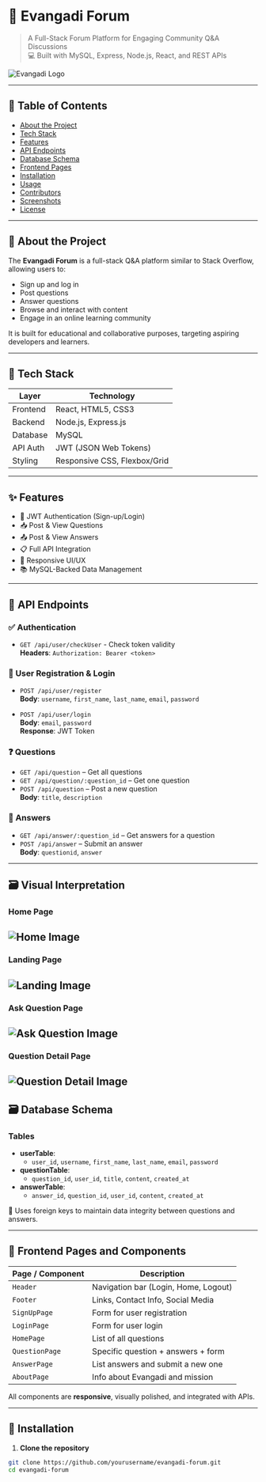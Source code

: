 # 🚀 Evangadi Forum

> A Full-Stack Forum Platform for Engaging Community Q&A Discussions  
> 💻 Built with MySQL, Express, Node.js, React, and REST APIs

![Evangadi Logo](./assets/logo.png)

---

## 📖 Table of Contents

- [About the Project](#about-the-project)
- [Tech Stack](#tech-stack)
- [Features](#features)
- [API Endpoints](#api-endpoints)
- [Database Schema](#database-schema)
- [Frontend Pages](#frontend-pages)
- [Installation](#installation)
- [Usage](#usage)
- [Contributors](#contributors)
- [Screenshots](#screenshots)
- [License](#license)

---

## 🧠 About the Project

The **Evangadi Forum** is a full-stack Q&A platform similar to Stack Overflow, allowing users to:
- Sign up and log in
- Post questions
- Answer questions
- Browse and interact with content
- Engage in an online learning community

It is built for educational and collaborative purposes, targeting aspiring developers and learners.

---

## 🔧 Tech Stack

| Layer      | Technology                  |
|------------|-----------------------------|
| Frontend   | React, HTML5, CSS3          |
| Backend    | Node.js, Express.js         |
| Database   | MySQL                       |
| API Auth   | JWT (JSON Web Tokens)       |
| Styling    | Responsive CSS, Flexbox/Grid|

---

## ✨ Features

- 🔐 JWT Authentication (Sign-up/Login)
- 📥 Post & View Questions
- 📤 Post & View Answers
- 📋 Full API Integration
- 🎨 Responsive UI/UX
- 📚 MySQL-Backed Data Management

---

## 🔗 API Endpoints

### ✅ Authentication

- `GET /api/user/checkUser` - Check token validity  
  **Headers**: `Authorization: Bearer <token>`

### 👤 User Registration & Login

- `POST /api/user/register`  
  **Body**: `username`, `first_name`, `last_name`, `email`, `password`

- `POST /api/user/login`  
  **Body**: `email`, `password`  
  **Response**: JWT Token

### ❓ Questions

- `GET /api/question` – Get all questions  
- `GET /api/question/:question_id` – Get one question  
- `POST /api/question` – Post a new question  
  **Body**: `title`, `description`

### 💬 Answers

- `GET /api/answer/:question_id` – Get answers for a question  
- `POST /api/answer` – Submit an answer  
  **Body**: `questionid`, `answer`

---
## 🗃️ Visual Interpretation

### Home Page
![Home Image](./assets/designes/Home%20page.jpg)
---
### Landing Page
![Landing Image](./assets/designes/landingPage.jpg)
---
### Ask Question Page
![Ask Question Image](./assets/designes/AskQuestion%20page.jpg)
---
### Question Detail Page
![Question Detail Image](./assets/designes/Question%20Detail%20and%20answer%20page.jpg)
---


## 🗃️ Database Schema


### Tables

- **userTable**:
  - `user_id`, `username`, `first_name`, `last_name`, `email`, `password`
- **questionTable**:
  - `question_id`, `user_id`, `title`, `content`, `created_at`
- **answerTable**:
  - `answer_id`, `question_id`, `user_id`, `content`, `created_at`

🔐 Uses foreign keys to maintain data integrity between questions and answers.

---

## 🧩 Frontend Pages and Components

| Page / Component | Description |
|------------------|-------------|
| `Header`         | Navigation bar (Login, Home, Logout) |
| `Footer`         | Links, Contact Info, Social Media     |
| `SignUpPage`     | Form for user registration            |
| `LoginPage`      | Form for user login                   |
| `HomePage`       | List of all questions                 |
| `QuestionPage`   | Specific question + answers + form    |
| `AnswerPage`     | List answers and submit a new one     |
| `AboutPage`      | Info about Evangadi and mission       |

All components are **responsive**, visually polished, and integrated with APIs.

---

## 🧪 Installation

1. **Clone the repository**

```bash
git clone https://github.com/yourusername/evangadi-forum.git
cd evangadi-forum
